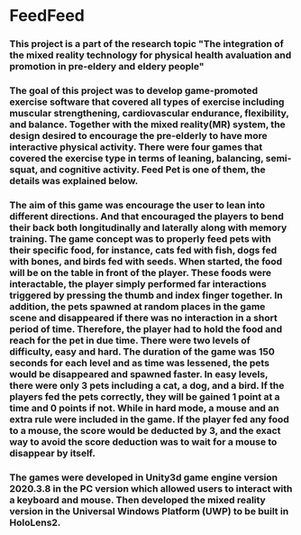 # FeedFeed
### This project is a part of the research topic "The integration of the mixed reality technology for physical health avaluation and promotion in pre-eldery and eldery people" 
### The goal of this project was to develop game-promoted exercise software that covered all types of exercise including muscular strengthening, cardiovascular endurance, flexibility, and balance. Together with the mixed reality(MR) system, the design desired to encourage the pre-elderly to have more interactive physical activity. There were four games that covered the exercise type in terms of leaning, balancing, semi-squat, and cognitive activity. Feed Pet is one of them, the details was explained below.
### The aim of this game was encourage the user to lean into different directions. And that encouraged the players to bend their back both longitudinally and laterally along with memory training. The game concept was to properly feed pets with their specific food, for instance, cats fed with fish, dogs fed with bones, and birds fed with seeds. When started, the food will be on the table in front of the player. These foods were interactable, the player simply performed far interactions triggered by pressing the thumb and index finger together. In addition, the pets spawned at random places in the game scene and disappeared if there was no interaction in a short period of time. Therefore, the player had to hold the food and reach for the pet in due time. There were two levels of difficulty, easy and hard. The duration of the game was 150 seconds for each level and as time was lessened, the pets would be disappeared and spawned faster. In easy levels, there were only 3 pets including a cat, a dog, and a bird. If the players fed the pets correctly, they will be gained 1 point at a time and 0 points if not. While in hard mode, a mouse and an extra rule were included in the game. If the player fed any food to a mouse, the score would be deducted by 3, and the exact way to avoid the score deduction was to wait for a mouse to disappear by itself.
### The games were developed in Unity3d game engine version 2020.3.8 in the PC version which allowed users to interact with a keyboard and mouse. Then developed the mixed reality version in the Universal Windows Platform (UWP) to be built in HoloLens2.
